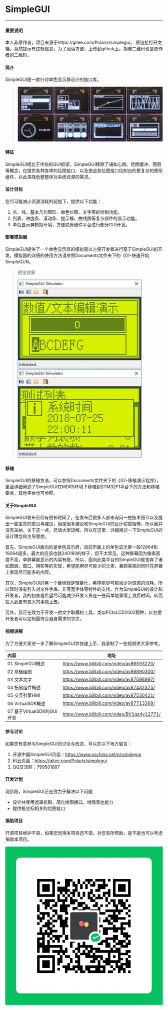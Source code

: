 # SimpleGUI

---
#### 重要说明
本人非原作者，项目来源于https://gitee.com/Polarix/simplegui，
原链接打开文档，竟然提示有违规信息，为了阅读方便，上传到github上。捐赠二维码也是原作者的二维码。

#### 简介

SimpleGUI是一款针对单色显示屏设计的接口库。

> ![SimpleGUI在SSD1306主控制器的OLED显示屏上的显示效果](Images/Perview.png "SimpleGUI在SSD1306主控制器的OLED显示屏上的显示效果")

#### 特征

SimpleGUI相比于传统的GUI框架，SimpleGUI移除了诸如心跳、绘图缓冲、图层等概念，仅提供各种各样的绘图接口、以及由这些绘图接口绘制出的更复杂的图形组件，以此来降低整整体对系统资源的需求。

#### 设计目标

在尽可能减小资源消耗的前提下，提供以下功能：

1. 点、线、基本几何图形、单色位图、文字等的绘制功能。
2. 列表、进度条、滚动条、提示框、曲线图等复杂部件的显示功能。
3. 单色显示屏模拟环境，方便脱离硬件平台进行部分GUI开发。

#### 部署模拟器

SimpleGUI提供了一个单色显示屏的模拟器以方便开发者进行基于SimpleGUI的开发，模拟器的详细的使用方法请参照Documents文件夹下的《01-快速开始SimpleGUI》。

> 预览效果
> 
> ![模拟器预览1](Images/Simulator01.png "模拟器预览1")
> ![模拟器预览2](Images/Simulator02.png "模拟器预览2")

#### 移植

SimpleGUI的移植方法，可以参照Documents文件夹下的《02-移植演示程序》，里面详细阐述了SimpleGUI在MDK5环境下移植到STM32F1平台下的方法和移植要点，其他平台也可参照。

#### 关于SimpleGUI

SimpleGUI发布已经有很长时间了，在发布后很多人都来询问一些技术细节以及提出一些宝贵的意见与建议，但是很多建议和SimpleGUI的设计初衷相悖，所以我并没有采纳，关于这一点，还请大家谅解。所以在这里，详细阐述一下SimpleGUI的设计理念和主导思想。

首先，SimpleGUI面向的是单色显示屏，目前市面上的单色显示屏一般12864和19264居多，最大的应该也就240160的样子，但不太常见。这种屏幕因为像素密度不高，单屏幕能显示的内容有限，所以，面向此类平台的SimpleGUI就舍弃了诸如图层、窗口、阴影等的实现，希望能用尽可能少的元素，兼顾美观的同时在屏幕上表现尽可能多的内容。

其次，SimpleGUI的另一个目标就是轻量化，希望能尽可能减少对资源的消耗，所以暂时没有引入对文件字库、非等宽字体等特性的支持。作为SimpleGUI的设计和开发者，我的初衷是希望尽可能减少开发人员在一些简单地事情上浪费时间，转而投入到更有意义的事情上去。

另外，我正在致力于开发一款文字取模的工具，类似PCtoLCD2002那种，以方便开发者可以定制最符合自身需求的字库。

#### 视频讲解

为了方便大家进一步了解SimpleGUI并快速上手，我录制了一些视频供大家参考。  

| 内容                    | 地址                                           |
|:--------------------- | -------------------------------------------- |
| 01 SimpleGUI概述        | https://www.bilibili.com/video/av86593220/   |
| 02 基础绘图               | https://www.bilibili.com/video/av86890300/   |
| 03 文本文字               | https://www.bilibili.com/video/av87098997/   |
| 04 拓展组件概述             | https://www.bilibili.com/video/av87432375/   |
| 05 交互引擎HMI            | https://www.bilibili.com/video/av87530421/   |
| 06 VirtualSDK概述       | https://www.bilibili.com/video/av87713369/   |
| 07 基于VirtualSDK的GUI开发 | https://www.bilibili.com/video/BV1qz4y12771/ |

#### 参与讨论

如果您有意参与SimpleGUI的讨论与改进，可以在以下地方留言：

1. 开源中国SimpleGUI页面：https://www.oschina.net/p/simplegui
2. 码云页面：https://gitee.com/Polarix/simplegui
3. QQ交流群：799501887

#### 开发计划

现阶段，SimpleGUI正在致力于解决以下问题

- 设计并使用遮罩机制，简化绘图接口，增强表达能力
- 提供极坐标相关的绘图接口

#### 捐助项目

开源项目维护不易，如果您觉得本项目还不错，对您有所帮助，是不是也可以考虑捐助本项目。

![](Images/WeiChatQRCode.png "微信二维码")
